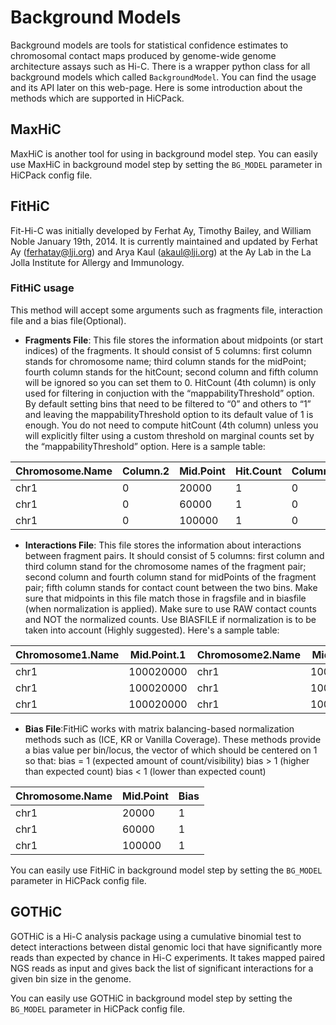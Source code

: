 # Background Models
Background models are tools for statistical confidence estimates to chromosomal contact maps produced by genome-wide genome architecture assays such as Hi-C.
There is a wrapper python class for all background models which called `BackgroundModel`. You can find the usage and its API later on this web-page.
Here is some introduction about the methods which are supported in HiCPack.

## MaxHiC

MaxHiC is another tool for using in background model step.
You can easily use MaxHiC in background model step by setting the `BG_MODEL` parameter in HiCPack config file.



## FitHiC

Fit-Hi-C was initially developed by Ferhat Ay, Timothy Bailey, and William Noble January 19th, 2014. It is currently maintained and updated by Ferhat Ay (ferhatay@lji.org) and Arya Kaul (akaul@lji.org) at the Ay Lab in the La Jolla Institute for Allergy and Immunology.

### FitHiC usage
This method will accept some arguments such as fragments file, interaction file and a bias file(Optional).

- __Fragments File__: This file stores the information about midpoints (or start indices) of the fragments. It should consist of 5 columns: first column stands for chromosome name; third column stands for the midPoint; fourth column stands for the hitCount; second column and fifth column will be ignored so you can set them to 0. HitCount (4th column) is only used for filtering in conjuction with the “mappabilityThreshold” option. By default setting bins that need to be filtered to “0” and others to “1” and leaving the mappabilityThreshold option to its default value of 1 is enough. You do not need to compute hitCount (4th column) unless you will explicitly filter using a custom threshold on marginal counts set by the “mappabilityThreshold” option.
Here is a sample table:

| Chromosome.Name | Column.2 | Mid.Point | Hit.Count | Column.5 |
|-----------------|----------|-----------|-----------|----------|
| chr1            | 0        | 20000     | 1         | 0        |
| chr1            | 0        | 60000     | 1         | 0        |
| chr1            | 0        | 100000    | 1         | 0        |


- __Interactions File__: This file stores the information about interactions between fragment pairs. It should consist of 5 columns: first column and third column stand for the chromosome names of the fragment pair; second column and fourth column stand for midPoints of the fragment pair; fifth column stands for contact count between the two bins. Make sure that midpoints in this file match those in fragsfile and in biasfile (when normalization is applied). Make sure to use RAW contact counts and NOT the normalized counts. Use BIASFILE if normalization is to be taken into account (Highly suggested). 
Here's a sample table:

| Chromosome1.Name | Mid.Point.1 | Chromosome2.Name | Mid.Point.2 | Hit.Count |
|-----------------|----------|-----------|-----------|----------|
| chr1            | 100020000        | chr1     | 100100000         | 201        |
| chr1            | 100020000        | chr1     | 100140000         | 232        |
| chr1            | 100020000        | chr1    | 100180000         | 178        |

- __Bias File__:FitHiC works with matrix balancing-based normalization methods such as (ICE, KR or Vanilla Coverage). These methods provide a bias value per bin/locus, the vector of which should be centered on 1 so that:
bias = 1 (expected amount of count/visibility) bias > 1 (higher than expected count) bias < 1 (lower than expected count)

| Chromosome.Name | Mid.Point | Bias |
|-----------------|-----------|------|
| chr1            | 20000     | 1    |
| chr1            | 60000     | 1    |
| chr1            | 100000    | 1    |

You can easily use FitHiC in background model step by setting the `BG_MODEL` parameter in HiCPack config file.

## GOTHiC
 
GOTHiC is a Hi-C analysis package using a cumulative binomial test to detect interactions between distal genomic loci that have significantly more reads than expected by chance in Hi-C experiments. It takes mapped paired NGS reads as input and gives back the list of significant interactions for a given bin size in the genome.

You can easily use GOTHiC in background model step by setting the `BG_MODEL` parameter in HiCPack config file.

